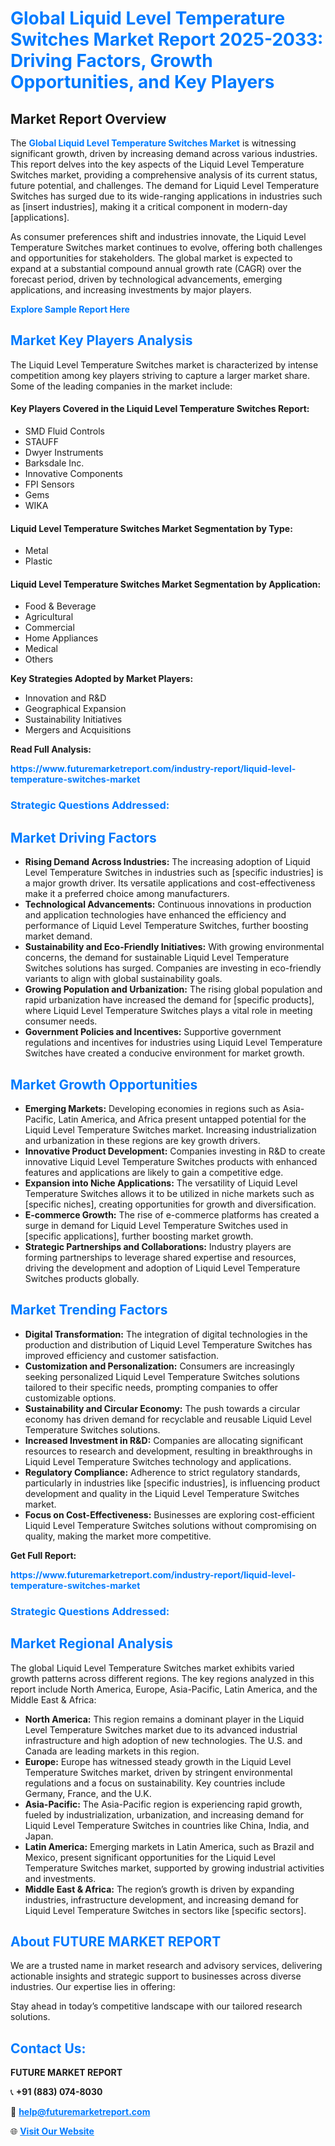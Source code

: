 <h1 style="color: #007BFF;">Global Liquid Level Temperature Switches Market Report 2025-2033: Driving Factors, Growth Opportunities, and Key Players</h1>

<section id="overview">
<h2>Market Report Overview</h2>
<p>The <a href="https://www.futuremarketreport.com/industry-report/liquid-level-temperature-switches-market" style="color: #007BFF; text-decoration: none;"><strong>Global Liquid Level Temperature Switches Market</strong></a> is witnessing significant growth, driven by increasing demand across various industries. This report delves into the key aspects of the Liquid Level Temperature Switches market, providing a comprehensive analysis of its current status, future potential, and challenges. The demand for Liquid Level Temperature Switches has surged due to its wide-ranging applications in industries such as [insert industries], making it a critical component in modern-day [applications].</p>
<p>As consumer preferences shift and industries innovate, the Liquid Level Temperature Switches market continues to evolve, offering both challenges and opportunities for stakeholders. The global market is expected to expand at a substantial compound annual growth rate (CAGR) over the forecast period, driven by technological advancements, emerging applications, and increasing investments by major players.</p>
</section>

<section id="overview">
<p><a href="https://www.futuremarketreport.com/request-sample/reportId=62787" style="color: #007BFF; text-decoration: none;"><strong>Explore Sample Report Here</strong></a></p>
</section>

<section id="key-players">
<h2 style="color: #007BFF;">Market Key Players Analysis</h2>
<p>The Liquid Level Temperature Switches market is characterized by intense competition among key players striving to capture a larger market share. Some of the leading companies in the market include:</p>
<h4>Key Players Covered in the Liquid Level Temperature Switches Report:</h4>
<ul><li>SMD Fluid Controls</li><li>STAUFF</li><li>Dwyer Instruments</li><li>Barksdale Inc.</li><li>Innovative Components</li><li>FPI Sensors</li><li>Gems</li><li>WIKA</li></ul>
<h4>Liquid Level Temperature Switches Market Segmentation by Type:</h4>
<ul><li>Metal</li><li>Plastic</li></ul>

<h4>Liquid Level Temperature Switches Market Segmentation by Application:</h4>
<ul><li>Food &amp; Beverage</li><li>Agricultural</li><li>Commercial</li><li>Home Appliances</li><li>Medical</li><li>Others</li></ul>
<p><strong>Key Strategies Adopted by Market Players:</strong></p>
<ul>
<li>Innovation and R&D</li>
<li>Geographical Expansion</li>
<li>Sustainability Initiatives</li>
<li>Mergers and Acquisitions</li>
</ul>
</section>

<section>
<p><strong>Read Full Analysis: </strong></p><a href="https://www.futuremarketreport.com/industry-report/liquid-level-temperature-switches-market" style="color: #007BFF; text-decoration: none;"><strong>https://www.futuremarketreport.com/industry-report/liquid-level-temperature-switches-market</strong></a>
<h3 style="color: #007BFF;">Strategic Questions Addressed:</h3>
</section>

<section id="driving-factors">
<h2 style="color: #007BFF;">Market Driving Factors</h2>
<ul>
<li><strong>Rising Demand Across Industries:</strong> The increasing adoption of Liquid Level Temperature Switches in industries such as [specific industries] is a major growth driver. Its versatile applications and cost-effectiveness make it a preferred choice among manufacturers.</li>
<li><strong>Technological Advancements:</strong> Continuous innovations in production and application technologies have enhanced the efficiency and performance of Liquid Level Temperature Switches, further boosting market demand.</li>
<li><strong>Sustainability and Eco-Friendly Initiatives:</strong> With growing environmental concerns, the demand for sustainable Liquid Level Temperature Switches solutions has surged. Companies are investing in eco-friendly variants to align with global sustainability goals.</li>
<li><strong>Growing Population and Urbanization:</strong> The rising global population and rapid urbanization have increased the demand for [specific products], where Liquid Level Temperature Switches plays a vital role in meeting consumer needs.</li>
<li><strong>Government Policies and Incentives:</strong> Supportive government regulations and incentives for industries using Liquid Level Temperature Switches have created a conducive environment for market growth.</li>
</ul>
</section>

<section id="growth-opportunities">
<h2 style="color: #007BFF;">Market Growth Opportunities</h2>
<ul>
<li><strong>Emerging Markets:</strong> Developing economies in regions such as Asia-Pacific, Latin America, and Africa present untapped potential for the Liquid Level Temperature Switches market. Increasing industrialization and urbanization in these regions are key growth drivers.</li>
<li><strong>Innovative Product Development:</strong> Companies investing in R&D to create innovative Liquid Level Temperature Switches products with enhanced features and applications are likely to gain a competitive edge.</li>
<li><strong>Expansion into Niche Applications:</strong> The versatility of Liquid Level Temperature Switches allows it to be utilized in niche markets such as [specific niches], creating opportunities for growth and diversification.</li>
<li><strong>E-commerce Growth:</strong> The rise of e-commerce platforms has created a surge in demand for Liquid Level Temperature Switches used in [specific applications], further boosting market growth.</li>
<li><strong>Strategic Partnerships and Collaborations:</strong> Industry players are forming partnerships to leverage shared expertise and resources, driving the development and adoption of Liquid Level Temperature Switches products globally.</li>
</ul>
</section>

<section id="trending-factors">
<h2 style="color: #007BFF;">Market Trending Factors</h2>
<ul>
<li><strong>Digital Transformation:</strong> The integration of digital technologies in the production and distribution of Liquid Level Temperature Switches has improved efficiency and customer satisfaction.</li>
<li><strong>Customization and Personalization:</strong> Consumers are increasingly seeking personalized Liquid Level Temperature Switches solutions tailored to their specific needs, prompting companies to offer customizable options.</li>
<li><strong>Sustainability and Circular Economy:</strong> The push towards a circular economy has driven demand for recyclable and reusable Liquid Level Temperature Switches solutions.</li>
<li><strong>Increased Investment in R&D:</strong> Companies are allocating significant resources to research and development, resulting in breakthroughs in Liquid Level Temperature Switches technology and applications.</li>
<li><strong>Regulatory Compliance:</strong> Adherence to strict regulatory standards, particularly in industries like [specific industries], is influencing product development and quality in the Liquid Level Temperature Switches market.</li>
<li><strong>Focus on Cost-Effectiveness:</strong> Businesses are exploring cost-efficient Liquid Level Temperature Switches solutions without compromising on quality, making the market more competitive.</li>
</ul>
</section>

<section>
<p><strong>Get Full Report: </strong></p><a href="https://www.futuremarketreport.com/industry-report/liquid-level-temperature-switches-market" style="color: #007BFF; text-decoration: none;"><strong>https://www.futuremarketreport.com/industry-report/liquid-level-temperature-switches-market</strong></a>
<h3 style="color: #007BFF;">Strategic Questions Addressed:</h3>
</section>


<section id="regional-analysis">
<h2 style="color: #007BFF;">Market Regional Analysis</h2>
<p>The global Liquid Level Temperature Switches market exhibits varied growth patterns across different regions. The key regions analyzed in this report include North America, Europe, Asia-Pacific, Latin America, and the Middle East & Africa:</p>
<ul>
<li><strong>North America:</strong> This region remains a dominant player in the Liquid Level Temperature Switches market due to its advanced industrial infrastructure and high adoption of new technologies. The U.S. and Canada are leading markets in this region.</li>
<li><strong>Europe:</strong> Europe has witnessed steady growth in the Liquid Level Temperature Switches market, driven by stringent environmental regulations and a focus on sustainability. Key countries include Germany, France, and the U.K.</li>
<li><strong>Asia-Pacific:</strong> The Asia-Pacific region is experiencing rapid growth, fueled by industrialization, urbanization, and increasing demand for Liquid Level Temperature Switches in countries like China, India, and Japan.</li>
<li><strong>Latin America:</strong> Emerging markets in Latin America, such as Brazil and Mexico, present significant opportunities for the Liquid Level Temperature Switches market, supported by growing industrial activities and investments.</li>
<li><strong>Middle East & Africa:</strong> The region’s growth is driven by expanding industries, infrastructure development, and increasing demand for Liquid Level Temperature Switches in sectors like [specific sectors].</li>
</ul>
</section>

<footer>
<h2 style="color: #007BFF;">About FUTURE MARKET REPORT</h2>
<p>We are a trusted name in market research and advisory services, delivering actionable insights and strategic support to businesses across diverse industries. Our expertise lies in offering:</p>

<p>Stay ahead in today’s competitive landscape with our tailored research solutions.</p>

<h2 style="color: #007BFF;">Contact Us:</h2>
<p><strong>FUTURE MARKET REPORT</strong></p>
<p>📞 <strong>+91 (883) 074-8030</strong></p>
<p>📧 <strong><a href="mailto:help@futuremarketreport.com" style="color: #007BFF;">help@futuremarketreport.com</a></strong></p>
<p>🌐 <strong><a href="https://www.futuremarketreport.com/" style="color: #007BFF;">Visit Our Website</a></strong></p>
</footer>